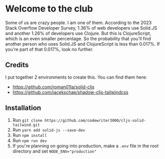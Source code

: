 # Welcome to the club
Some of us are crazy people. I am one of them. According to the 2023 Stack Overflow Developer Survey, 1.36% of web
developers use Solid.JS and another 1.26% of developers use Clojure. But this is ClojureScript, which is an even smaller
percentage. So the probability that you'll find another person who uses Solid.JS and ClojureScript is less than 0.017%.
If you're part of that 0.017%, look no further.

## Credits

I put together 2 environments to create this. You can find them here:
- https://github.com/roman01la/solid-cljs
- https://github.com/jacekschae/shadow-cljs-tailwindcss

## Installation
1. Run `git clone https://github.com/codewriter3000/cljs-solid-tailwind.git`
2. Run `yarn add solid-js --save-dev`
3. Run `npm install`
4. Run `npm run dev`
5. If you're planning on going into production, make a `.env` file in the root directory and set `NODE_ENV="production"`